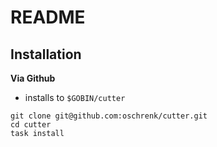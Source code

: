 # README


## Installation

**Via Github**

* installs to `$GOBIN/cutter`

```
git clone git@github.com:oschrenk/cutter.git
cd cutter
task install
```
